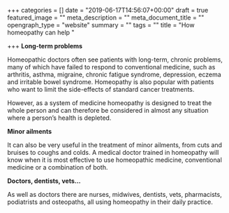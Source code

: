 +++
categories = []
date = "2019-06-17T14:56:07+00:00"
draft = true
featured_image = ""
meta_description = ""
meta_document_title = ""
opengraph_type = "website"
summary = ""
tags = ""
title = "How homeopathy can help "

+++
**Long-term problems**

Homeopathic doctors often see patients with long-term, chronic problems, many of which have failed to respond to conventional medicine, such as arthritis, asthma, migraine, chronic fatigue syndrome, depression, eczema and irritable bowel syndrome. Homeopathy is also popular with patients who want to limit the side-effects of standard cancer treatments. 

However, as a system of medicine homeopathy is designed to treat the whole person and can therefore be considered in almost any situation where a person’s health is depleted. 

**Minor ailments**  

It can also be very useful in the treatment of minor ailments, from cuts and bruises to coughs and colds. A medical doctor trained in homeopathy will know when it is most effective to use homeopathic medicine, conventional medicine or a combination of both.

**Doctors, dentists, vets…**

As well as doctors there are nurses, midwives, dentists, vets, pharmacists, podiatrists and osteopaths, all using homeopathy in their daily practice.